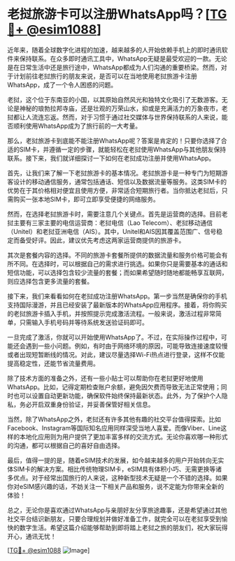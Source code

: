 # 老挝旅游卡可以注册WhatsApp吗？[[TG💪+ @esim1088](https://t.me/s/esim1088)]

近年来，随着全球数字化进程的加速，越来越多的人开始依赖手机上的即时通讯软件来保持联系。在众多即时通讯工具中，WhatsApp无疑是最受欢迎的一款。无论是在日常生活中还是旅行途中，WhatsApp都成为人们沟通的重要桥梁。然而，对于计划前往老挝旅行的朋友来说，是否可以在当地使用老挝旅游卡注册WhatsApp，成了一个令人困惑的问题。

老挝，这个位于东南亚的小国，以其原始自然风光和独特文化吸引了无数游客。无论是神秘的琅勃拉邦寺庙，还是壮观的万荣山水，抑或是充满活力的万象夜市，老挝都让人流连忘返。然而，对于习惯于通过社交媒体与世界保持联系的人来说，能否顺利使用WhatsApp成为了旅行前的一大考量。

那么，老挝旅游卡到底能不能注册WhatsApp呢？答案是肯定的！只要你选择了合适的SIM卡，并遵循一定的步骤，就能轻松在老挝使用WhatsApp与其他朋友保持联系。接下来，我们就详细探讨一下如何在老挝成功注册并使用WhatsApp。

首先，让我们来了解一下老挝旅游卡的基本情况。老挝旅游卡是一种专门为短期游客设计的移动通信服务，通常包括通话、短信以及数据流量等服务。这类SIM卡的优势在于其价格相对便宜且使用方便，非常适合短期旅行者。当你抵达老挝后，只需购买一张本地SIM卡，即可立即享受便捷的网络服务。

然而，在选择老挝旅游卡时，需要注意几个关键点。首先是运营商的选择。目前老挝主要有三家主要的电信运营商：老挝电信（Lao Telecom）、老挝移动通信（Unitel）和老挝亚洲电信（AIS）。其中，Unitel和AIS因其覆盖范围广、信号稳定而备受好评。因此，建议优先考虑这两家运营商提供的旅游卡。

其次是套餐内容的选择。不同的旅游卡套餐所提供的数据流量和服务价格可能会有所不同。在选择时，可以根据自己的需求进行挑选。如果你只是需要基本的通话和短信功能，可以选择包含较少流量的套餐；而如果希望随时随地都能畅享互联网，则应选择包含更多流量的套餐。

接下来，我们来看看如何在老挝成功注册WhatsApp。第一步当然是确保你的手机支持国际漫游，并且已经安装了最新版本的WhatsApp应用程序。接着，将你购买的老挝旅游卡插入手机，并按照提示完成激活流程。一般来说，激活过程非常简单，只需输入手机号码并等待系统发送验证码即可。

一旦完成了激活，你就可以开始使用WhatsApp了。不过，在实际操作过程中，可能还会遇到一些小问题。例如，有时由于网络环境的原因，可能导致连接速度较慢或者出现短暂断线的情况。对此，建议尽量选择Wi-Fi热点进行登录，这样不仅能提高稳定性，还能节省流量费用。

除了技术方面的准备之外，还有一些小贴士可以帮助你在老挝更好地使用WhatsApp。比如，记得定期检查账户余额，避免因欠费而导致无法正常使用；同时也可以设置自动更新功能，确保软件始终保持最新状态。此外，为了保护个人隐私，务必开启双重身份验证，并妥善保管好相关信息。

当然，除了WhatsApp之外，老挝还有许多其他有趣的社交平台值得探索。比如Facebook、Instagram等国际知名应用同样深受当地人喜爱。而像Viber、Line这样的本地化应用则为用户提供了更加丰富多样的交流方式。无论你喜欢哪一种形式的沟通，都可以根据自己的喜好自由选择。

最后，值得一提的是，随着eSIM技术的发展，如今越来越多的用户开始转向无实体SIM卡的解决方案。相比传统物理SIM卡，eSIM具有体积小巧、无需更换等诸多优点。对于经常出国旅行的人来说，这种新型技术无疑是一个不错的选择。如果你对eSIM感兴趣的话，不妨关注一下相关产品和服务，说不定能为你带来全新的体验！

总之，无论你是喜欢通过WhatsApp与亲朋好友分享旅途趣事，还是希望通过其他社交平台结识新朋友，只要合理规划并做好准备工作，就完全可以在老挝享受到愉快的数字生活。希望这篇介绍能够帮助到即将踏上老挝之旅的朋友们，祝大家玩得开心，通讯无忧！

[[TG💪+ @esim1088](https://t.me/s/esim1088) ![Image](https://i.postimg.cc/4NQfJmqS/Snipaste-2025-05-13-00-14-12.png)]